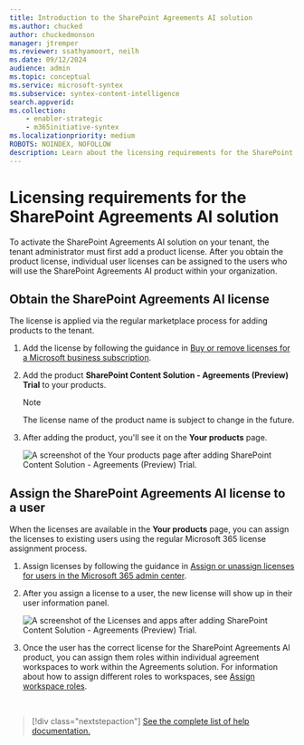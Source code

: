 ```yaml
---
title: Introduction to the SharePoint Agreements AI solution
ms.author: chucked
author: chuckedmonson
manager: jtremper
ms.reviewer: ssathyamoort, neilh
ms.date: 09/12/2024
audience: admin
ms.topic: conceptual
ms.service: microsoft-syntex
ms.subservice: syntex-content-intelligence
search.appverid: 
ms.collection: 
    - enabler-strategic
    - m365initiative-syntex
ms.localizationpriority: medium
ROBOTS: NOINDEX, NOFOLLOW
description: Learn about the licensing requirements for the SharePoint Agreements AI solution.
---
```


# Licensing requirements for the SharePoint Agreements AI solution

To activate the SharePoint Agreements AI solution on your tenant, the tenant administrator must first add a product license. After you obtain the product license, individual user licenses can be assigned to the users who will use the SharePoint Agreements AI product within your organization.

## Obtain the SharePoint Agreements AI license

The license is applied via the regular marketplace process for adding products to the tenant.

1. Add the license by following the guidance in [Buy or remove licenses for a Microsoft business subscription](/microsoft-365/commerce/licenses/buy-licenses).

2. Add the product **SharePoint Content Solution - Agreements (Preview) Trial** to your products.

    > [!NOTE]
    > The license name of the product name is subject to change in the future.

3. After adding the product, you'll see it on the **Your products** page.

   ![A screenshot of the Your products page after adding SharePoint Content Solution - Agreements (Preview) Trial.](../../media/content-understanding/agreements-product-license.png)

## Assign the SharePoint Agreements AI license to a user

When the licenses are available in the **Your products** page, you can assign the licenses to existing users using the regular Microsoft 365 license assignment process.

1. Assign licenses by following the guidance in [Assign or unassign licenses for users in the Microsoft 365 admin center](/microsoft-365/admin/manage/assign-licenses-to-users).

2. After you assign a license to a user, the new license will show up in their user information panel.

   ![A screenshot of the Licenses and apps after adding SharePoint Content Solution - Agreements (Preview) Trial.](../../media/content-understanding/agreements-licenses-apps.png)

3. Once the user has the correct license for the SharePoint Agreements AI product, you can assign them roles within individual agreement workspaces to work within the Agreements solution.  For information about how to assign different roles to workspaces, see [Assign workspace roles](agreements-setup.md#assign-roles).

<br>

> [!div class="nextstepaction"]
> [See the complete list of help documentation.](solutions/agreements-overview.md#help-documentation)
